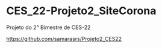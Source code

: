 # CES_22-Projeto2_SiteCorona
Projeto do 2° Bimestre de CES-22

https://github.com/samarasrs/Projeto2_CES22
